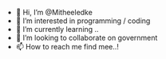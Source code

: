 - 👋 Hi, I’m @Mitheeledke
- 👀 I’m interested in programming / coding
- 🌱 I’m currently learning ..
- 💞️ I’m looking to collaborate on government
- 📫 How to reach me find mee..!

<!---
Mitheeledke/Mitheeledke is a ✨ special ✨ repository because its `README.md` (this file) appears on your GitHub profile.
You can click the Preview link to take a look at your changes.
--->
